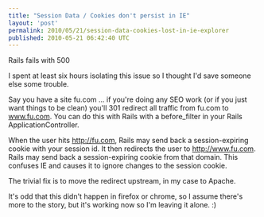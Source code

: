 ```yaml
---
title: "Session Data / Cookies don't persist in IE"
layout: 'post'
permalink: 2010/05/21/session-data-cookies-lost-in-ie-explorer
published: 2010-05-21 06:42:40 UTC
---
```

Rails fails with 500

I spent at least six hours isolating this issue so I thought I'd save someone else some trouble.

Say you have a site fu.com ... if you're doing any SEO work (or if you just want things to be clean) you'll 301 redirect all traffic from fu.com to www.fu.com. You can do this with Rails with a before_filter in your Rails ApplicationController. 

When the user hits http://fu.com, Rails may send back a session-expiring cookie with your session id. It then redirects the user to http://www.fu.com. Rails may send back a session-expiring cookie from that domain. This confuses IE and causes it to ignore changes to the session cookie.

The trivial fix is to move the redirect upstream, in my case to Apache.

It's odd that this didn't happen in firefox or chrome, so I assume there's more to the story, but it's working now so I'm leaving it alone. :)
